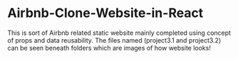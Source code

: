 # Airbnb-Clone-Website-in-React
This is sort of Airbnb related static website mainly 
completed using concept of props and data reusability. The
files named (project3.1 and project3.2) can be seen beneath folders
which are images of how website looks!
